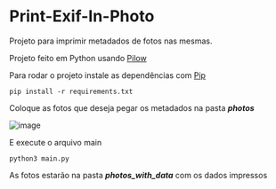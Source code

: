 # Print-Exif-In-Photo

Projeto para imprimir metadados de fotos nas mesmas.

Projeto feito em Python usando [Pilow](https://pillow.readthedocs.io/en/stable/)

Para rodar o projeto instale as dependências com [Pip](https://pip.pypa.io/en/stable/installation/)

```
pip install -r requirements.txt
```

Coloque as fotos que deseja pegar os metadados na pasta _**photos**_

![image](https://user-images.githubusercontent.com/85770164/181286958-e72f3ae2-2e91-4371-a3bb-0300ff4ceaaa.png)

E execute o arquivo main

```
python3 main.py
```

As fotos estarão na pasta _**photos_with_data**_ com os dados impressos

